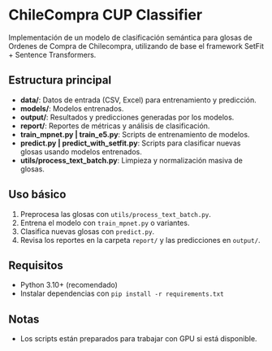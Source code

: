 # ChileCompra CUP Classifier

Implementación de un modelo de clasificación semántica para glosas de Ordenes de Compra de Chilecompra, utilizando de base el framework SetFit + Sentence Transformers.

## Estructura principal
- **data/**: Datos de entrada (CSV, Excel) para entrenamiento y predicción.
- **models/**: Modelos entrenados.
- **output/**: Resultados y predicciones generadas por los modelos.
- **report/**: Reportes de métricas y análisis de clasificación.
- **train_mpnet.py | train_e5.py**: Scripts de entrenamiento de modelos.
- **predict.py | predict_with_setfit.py**: Scripts para clasificar nuevas glosas usando modelos entrenados.
- **utils/process_text_batch.py**: Limpieza y normalización masiva de glosas.

## Uso básico
1. Preprocesa las glosas con `utils/process_text_batch.py`.
2. Entrena el modelo con `train_mpnet.py` o variantes.
3. Clasifica nuevas glosas con `predict.py`.
4. Revisa los reportes en la carpeta `report/` y las predicciones en `output/`.

## Requisitos
- Python 3.10+ (recomendado)
- Instalar dependencias con `pip install -r requirements.txt` 

## Notas
- Los scripts están preparados para trabajar con GPU si está disponible.
